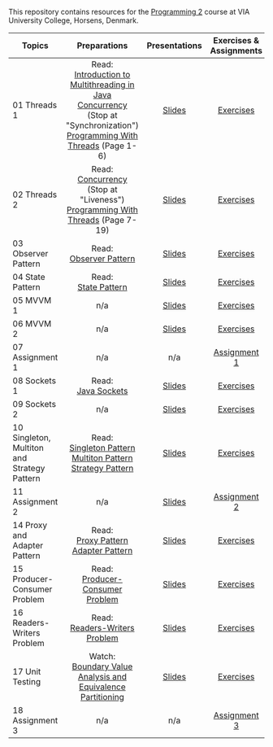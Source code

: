 This repository contains resources for the [Programming 2](https://en.via.dk/tmh-courses/programming-2?education=ict) course at VIA University College, Horsens, Denmark.

| Topics                                      |                                                                                                                                                                               Preparations                                                                                                                                                                               |                                                          Presentations                                                           |                                                    Exercises & Assignments                                                    |
| ------------------------------------------- | :----------------------------------------------------------------------------------------------------------------------------------------------------------------------------------------------------------------------------------------------------------------------------------------------------------------------------------------------------------------------: | :------------------------------------------------------------------------------------------------------------------------------: | :---------------------------------------------------------------------------------------------------------------------------: |
| 01 Threads 1                                | Read:<br> [Introduction to Multithreading in Java](https://www.studytonight.com/java/multithreading-in-java.php)<br> [Concurrency](https://docs.oracle.com/javase/tutorial/essential/concurrency) (Stop at "Synchronization")<br>[Programming With Threads](https://github.com/MichaelViuff/SDJ2/blob/main/01%20Threads%201/Programming%20With%20Threads.pdf) (Page 1-6) | [Slides](https://viaucdk-my.sharepoint.com/:p:/g/personal/mivi_viauc_dk/EbYBFs9lT9RMvkFDfAi-XToB1_R-Mc1jidlOCN8rGuDixA?e=doN9da) |                    [Exercises](https://github.com/MichaelViuff/SDJ2/blob/main/01%20Threads%201/README.md)                     |
| 02 Threads 2                                |                                                          Read:<br>[Concurrency](https://docs.oracle.com/javase/tutorial/essential/concurrency) (Stop at "Liveness")<br>[Programming With Threads](https://github.com/MichaelViuff/SDJ2/blob/main/01%20Threads%201/Programming%20With%20Threads.pdf) (Page 7-19)                                                          | [Slides](https://viaucdk-my.sharepoint.com/:p:/g/personal/mivi_viauc_dk/EY91iBi97zBDn8eM9bXN-BYBPOcuT9JAH8L-lU_RBxpHlA?e=ZeKykH) |                    [Exercises](https://github.com/MichaelViuff/SDJ2/blob/main/02%20Threads%202/README.md)                     |
| 03 Observer Pattern                         |                                                                                                                                              Read:<br>[Observer Pattern](https://refactoring.guru/design-patterns/observer)                                                                                                                                              | [Slides](https://viaucdk-my.sharepoint.com/:p:/g/personal/mivi_viauc_dk/EW35KX6HbzpOj9uJJOxxF00BQxuuh_EeSaFIzDn5nzYDNw?e=kHo1Xg) |                 [Exercises](https://github.com/MichaelViuff/SDJ2/blob/main/03%20Observer%20Pattern/README.md)                 |
| 04 State Pattern                            |                                                                                                                                                 Read:<br>[State Pattern](https://refactoring.guru/design-patterns/state)                                                                                                                                                 | [Slides](https://viaucdk-my.sharepoint.com/:p:/g/personal/mivi_viauc_dk/EXeIwrpqCK1Loz0nLvJO0vABIJ7RTkgwu8lwE_mVMxd7lQ?e=twxGB9) |                  [Exercises](https://github.com/MichaelViuff/SDJ2/blob/main/04%20State%20Pattern/README.md)                   |
| 05 MVVM 1                                   |                                                                                                                                                                                   n/a                                                                                                                                                                                    | [Slides](https://viaucdk-my.sharepoint.com/:p:/g/personal/mivi_viauc_dk/ERq-HZanan1Il1qIAgibr28Bvv_fs64vBv-Q48cMdCEstA?e=9LAeq0) |                      [Exercises](https://github.com/MichaelViuff/SDJ2/blob/main/05%20MVVM%201/README.md)                      |
| 06 MVVM 2                                   |                                                                                                                                                                                   n/a                                                                                                                                                                                    | [Slides](https://viaucdk-my.sharepoint.com/:p:/g/personal/mivi_viauc_dk/EUYWblPw6CNPvTdqNyOEJV0BByT119DAhlK9UJLja25vcQ?e=f4CxQg) |                      [Exercises](https://github.com/MichaelViuff/SDJ2/blob/main/06%20MVVM%202/README.md)                      |
| 07 Assignment 1                             |                                                                                                                                                                                   n/a                                                                                                                                                                                    |                                                               n/a                                                                |                 [Assignment 1](https://github.com/MichaelViuff/SDJ2/blob/main/07%20Assignment%201/README.md)                  |
| 08 Sockets 1                                |                                                                                                                                      Read:<br>[Java Sockets](https://docs.oracle.com/javase/tutorial/networking/sockets/index.html)                                                                                                                                      | [Slides](https://viaucdk-my.sharepoint.com/:p:/g/personal/mivi_viauc_dk/Ee3l0wPlAm5OmFJZwH65SBgBnjs-xIeNIXSELiK-TK52hA?e=c1aTSM) |                    [Exercises](https://github.com/MichaelViuff/SDJ2/blob/main/08%20Sockets%201/README.md)                     |
| 09 Sockets 2                                |                                                                                                                                                                                   n/a                                                                                                                                                                                    | [Slides](https://viaucdk-my.sharepoint.com/:p:/g/personal/mivi_viauc_dk/EbHPd5bnEKdKnsDICPqx6FcBuZTSQMK00GXa_Nu_MFtdpA?e=Tx5z5n) |                    [Exercises](https://github.com/MichaelViuff/SDJ2/blob/main/09%20Sockets%202/README.md)                     |
| 10 Singleton, Multiton and Strategy Pattern |                                                                   Read:<br>[Singleton Pattern](https://refactoring.guru/design-patterns/singleton)<br>[Multiton Pattern](https://java-design-patterns.com/patterns/multiton/)<br>[Strategy Pattern](https://refactoring.guru/design-patterns/strategy)                                                                   | [Slides](https://viaucdk-my.sharepoint.com/:p:/g/personal/mivi_viauc_dk/EZHvva3YUOZMkN9iu-nGoNEBzYBtuVDubc87C9s4Tk5u5A?e=xiTOW8) | [Exercises](https://github.com/MichaelViuff/SDJ2/blob/main/10%20Singleton%2C%20Multiton%20and%20Strategy%20Pattern/README.md) |
| 11 Assignment 2                             |                                                                                                                                                                                   n/a                                                                                                                                                                                    | [Slides](https://viaucdk-my.sharepoint.com/:p:/g/personal/mivi_viauc_dk/EfaCS68SfrJBnpB0NhyGlaoBaR-FjhdfnmOH7hkuoH8blQ?e=cwhXeQ) |                 [Assignment 2](https://github.com/MichaelViuff/SDJ2/blob/main/11%20Assignment%202/README.md)                  |
| 14 Proxy and Adapter Pattern                |                                                                                                             Read:<br>[Proxy Pattern](https://refactoring.guru/design-patterns/proxy)<br>[Adapter Pattern](https://refactoring.guru/design-patterns/adapter)                                                                                                              | [Slides](https://viaucdk-my.sharepoint.com/:p:/g/personal/mivi_viauc_dk/EUGB7qts_9RLn2C35XmHCEYB4oIE6OLV06L99PMfDaZNWA?e=kD7tif) |          [Exercises](https://github.com/MichaelViuff/SDJ2/blob/main/14%20Proxy%20and%20Adapter%20Pattern/README.md)           |
| 15 Producer-Consumer Problem                |                                                                                                                                      Read:<br>[Producer-Consumer Problem](https://www.baeldung.com/java-producer-consumer-problem)                                                                                                                                       | [Slides](https://viaucdk-my.sharepoint.com/:p:/g/personal/mivi_viauc_dk/EYjtVdp6yvNBjG1xTpuYdS0BEardZkqsXL3OPVWzBhnk1Q?e=lNnXuP) |            [Exercises](https://github.com/MichaelViuff/SDJ2/blob/main/15%20Producer-Consumer%20Problem/README.md)             |
| 16 Readers-Writers Problem                  |                                                                                                                                         Read:<br>[Readers-Writers Problem](https://www.baeldung.com/cs/readers-writers-problem)                                                                                                                                          | [Slides](https://viaucdk-my.sharepoint.com/:p:/g/personal/mivi_viauc_dk/ERtQsKGzQr1EubQ9rLCy0yEBLULR7fL1GonwsHO8JqrWTg?e=qsbK4V) |             [Exercises](https://github.com/MichaelViuff/SDJ2/blob/main/16%20Readers-Writers%20Problem/README.md)              |
| 17 Unit Testing                             |                                                                                                                              Watch:<br>[Boundary Value Analysis and Equivalence Partitioning](https://www.youtube.com/watch?v=P1Hv2sUPKeM)                                                                                                                               | [Slides](https://viaucdk-my.sharepoint.com/:p:/g/personal/mivi_viauc_dk/EQvTfI3cDddArBHNfkkzzfoBdKGmAkUY459xwshG9Wck5Q?e=n0bFCR) |                   [Exercises](https://github.com/MichaelViuff/SDJ2/blob/main/17%20Unit%20Testing/README.md)                   |
| 18 Assignment 3                             |                                                                                                                                                                                   n/a                                                                                                                                                                                    |                                                               n/a                                                                |                 [Assignment 3](https://github.com/MichaelViuff/SDJ2/blob/main/18%20Assignment%204/README.md)                  |

<!---| 12 RMI |n/a                                 | [Slides](https://viaucdk-my.sharepoint.com/:p:/g/personal/mivi_viauc_dk/ERO8Sf8oKbRDjwm1bvBC6lYBCmmJbauJfPOOhCZ8iDkiCQ?e=03vyrT) |[Exercises](https://github.com/MichaelViuff/SDJ2/blob/main/12%20RMI/README.md) |
| 13 Assignment 3                             |n/a |n/a|[Assignment 3](https://github.com/MichaelViuff/SDJ2/blob/main/13%20Assignment%203/README.md) | -->
